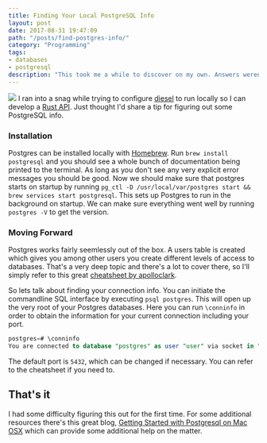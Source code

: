 ```yaml
---
title: Finding Your Local PostgreSQL Info
layout: post
date: 2017-08-31 19:47:09
path: "/posts/find-postgres-info/"
category: "Programming"
tags: 
- databases
- postgresql
description: "This took me a while to discover on my own. Answers weren't evident on Stack Overflow or on Postgres documentation. So I thought I'd share this quick tip."
---
```


![](https://i.imgur.com/PJgoZfR.png)
I ran into a snag while trying to configure [diesel](https://diesel.rs) to run locally so I can develop a [Rust API](https://github.com/juliusdelta/rust-rocket-api). Just thought I'd share a tip for figuring out some PostgreSQL info.
<!-- more -->

### Installation

Postgres can be installed locally with [Homebrew](https://brew.sh/). Run `brew install postgresql` and you should see a whole bunch of documentation being printed to the terminal. As long as you don't see any very explicit error messages you should be good. Now we should make sure that postgres starts on startup by running `pg_ctl -D /usr/local/var/postgres start && brew services start postgresql`. This sets up Postgres to run in the background on startup. We can make sure everything went well by running `postgres -V` to get the version.

### Moving Forward

Postgres works fairly seemlessly out of the box. A users table is created which gives you among other users you create different levels of access to databases. That's a very deep topic and there's a lot to cover there, so I'll simply refer to this great [cheatsheet by apolloclark](https://gist.github.com/apolloclark/ea5466d5929e63043dcf).

So lets talk about finding your connection info. You can initiate the commandline SQL interface by executing `psql postgres`. This will open up the very root of your Postgres databases. Here you can run `\conninfo` in order to obtain the information for your current connection including your port.

```sql
postgres=# \conninfo
You are connected to database "postgres" as user "user" via socket in "/tmp" at port "5432".
```

The default port is `5432`, which can be changed if necessary. You can refer to the cheatsheet if you need to.

## That's it

I had some difficulty figuring this out for the first time. For some additional resources there's this great blog, [Getting Started with Postgresql on Mac OSX](https://www.codementor.io/devops/tutorial/getting-started-postgresql-server-mac-osx) which can provide some additional help on the matter.
